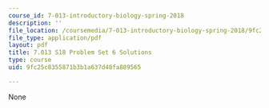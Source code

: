 ```yaml
---
course_id: 7-013-introductory-biology-spring-2018
description: ''
file_location: /coursemedia/7-013-introductory-biology-spring-2018/9fc25c8355871b3b1a637d48fa889565_MIT7_013s18Pset6S.pdf
file_type: application/pdf
layout: pdf
title: 7.013 S18 Problem Set 6 Solutions
type: course
uid: 9fc25c8355871b3b1a637d48fa889565

---
```

None